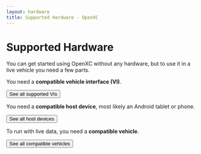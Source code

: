 ```yaml
---
layout: hardware
title: Supported Hardware - OpenXC
---
```


<div class="page-header">
    <h1>Supported Hardware</h1>
</div>

You can get started using OpenXC without any hardware, but to use it in a live
vehicle you need a few parts.

You need a **compatible vehicle interface (VI)**.

<a href="/vehicle-interface/hardware.html">
<button type="button" class="btn btn-primary btn-lg">
See all supported VIs
</button>
</a>

You need a **compatible host device**, most likely an Android tablet or phone.

<a href="/host-devices/hardware.html">
<button type="button" class="btn btn-success btn-lg">
See all host devices
</button>
</a>

To run with live data, you need a **compatible vehicle**.

<a href="/hardware/vehicles.html">
<button type="button" class="btn btn-info btn-lg">
See all compatible vehicles
</button>
</a>
